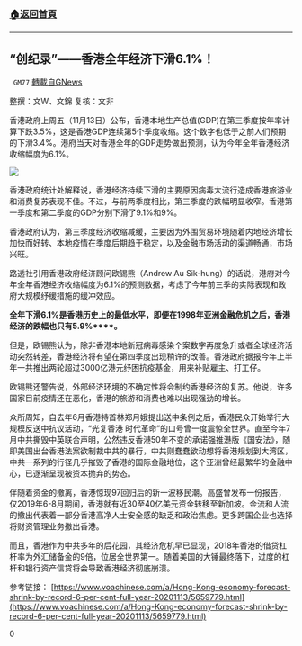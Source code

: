 ###  [:house:返回首頁](https://github.com/ourhimalayas/txt)
---

## “创纪录”——香港全年经济下滑6.1%！
` GM77` [轉載自GNews](https://gnews.org/zh-hans/563872/)

整撰：文W、文錦
复核：文非

香港政府上周五（11月13日）公布，香港本地生产总值(GDP)在第三季度按年率计算下跌3.5%，这是香港GDP连续第5个季度收缩。这个数字也低于之前人们预期的下滑3.4%。港府当天对香港全年的GDP走势做出预测，认为今年全年香港经济收缩幅度为6.1%。

![](https://gnews-media-offload.s3.amazonaws.com/wp-content/uploads/2020/11/16070715/11.16-4.png)

香港政府统计处解释说，香港经济持续下滑的主要原因病毒大流行造成香港旅游业和消费复苏表现不佳。不过，与前两季度相比，第三季度的跌幅明显收窄。香港第一季度和第二季度的GDP分别下滑了9.1%和9%。

香港政府认为，第三季度经济收缩减缓，主要因为外围贸易环境随着内地经济增长加快而好转、本地疫情在季度后期趋于稳定，以及金融市场活动的渠道畅通，市场兴旺。

路透社引用香港政府经济顾问欧锡熊（Andrew Au Sik-hung）的话说，港府对今年全年香港经济收缩幅度为6.1%的预测数据，考虑了今年前三季的实际表现和政府大规模纾缓措施的缓冲效应。

**全年下滑6.1%****是香港历史上的最低水平，即便在1998****年亚洲金融危机之后，香港经济的跌幅也只有5.9%****。**

但是，欧锡熊认为，除非香港本地新冠病毒感染个案数字再度急升或者全球经济活动突然转差，香港经济将有望在第四季度出现稍许的改善。香港政府据报今年上半年一共推出两轮超过3000亿港元纾困抗疫基金，用来补贴雇主、打工仔。

欧锡熊还警告说，外部经济环境的不确定性将会制约香港经济的复苏。他说，许多国家目前疫情还在恶化，香港的旅游和消费也难以出现强劲的增长。

众所周知，自去年6月香港特首林郑月娥提出送中条例之后，香港民众开始举行大规模反送中抗议活动，“光复香港 时代革命”的口号曾一度震惊全世界。直至今年7月中共撕毁中英联合声明，公然违反香港50年不变的承诺强推港版《国安法》，随即美国出台香港法案欲制裁中共的暴行，中共则蠢蠢欲动想将香港规划到大湾区，中共一系列的行径几乎摧毁了香港的国际金融地位，这个亚洲曾经最繁华的金融中心，已逐渐呈现被资本抛弃的势态。

伴随着资金的撤离，香港惊现97回归后的新一波移民潮。高盛曾发布一份报告，仅2019年6-8月期间，香港就有近30至40亿美元资金转移至新加坡。金流和人流的撤出代表着一部分香港高净人士安全感的缺乏和政治焦虑。更多跨国企业也选择将财资管理业务撤出香港。

而且，香港作为中共多年的后花园，其经济危机早已显现，2018年香港的借贷杠杆率为外汇储备金的9倍，位居全世界第一。随着美国的大锤最终落下，过度的杠杆和银行资产信贷将会导致香港经济彻底崩溃。

参考链接：
[https://www.voachinese.com/a/Hong-Kong-economy-forecast-shrink-by-record-6-per-cent-full-year-20201113/5659779.html](https://www.voachinese.com/a/Hong-Kong-economy-forecast-shrink-by-record-6-per-cent-full-year-20201113/5659779.html)

0
